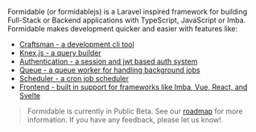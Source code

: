 <!-- <p align="center"><a href="https://formidablejs.org" target="_blank"><img src="https://raw.githubusercontent.com/formidablejs/.github/main/profile/cover.png"></a></p> -->

<!-- ### Replay the stream

[![Watch the stream](https://img.youtube.com/vi/YJwzu8kPcPs/maxresdefault.jpg)](https://www.youtube.com/watch?v=YJwzu8kPcPs) -->

Formidable (or formidablejs) is a Laravel inspired framework for building Full-Stack or Backend applications with TypeScript, JavaScript or Imba. Formidable makes development quicker and easier with features like:

- [Craftsman - a development cli tool](https://www.formidablejs.org/docs/craftsman)
- [Knex.js - a query builder](https://www.formidablejs.org/docs/database-query-builder)
- [Authentication - a session and jwt based auth system](https://www.formidablejs.org/docs/authentication)
- [Queue - a queue worker for handling background jobs](https://www.formidablejs.org/docs/queues)
- [Scheduler - a cron job scheduler](https://www.formidablejs.org/docs/scheduling)
- [Frontend - built in support for frameworks like Imba, Vue, React, and Svelte](https://www.formidablejs.org/docs/frontend)

> Formidable is currently in Public Beta. See our [roadmap](https://github.com/formidablejs/roadmap) for more information. If you have any feedback, please let us know!.
